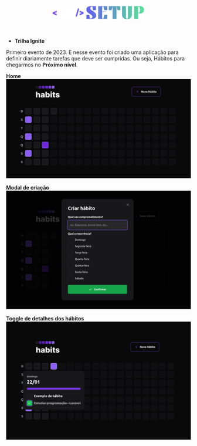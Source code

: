 
<br>
<br>
<div align="center">
    <img width="250" src="./src/assets/logonlw.svg" />
</div>
<br>
<br>

- **Trilha Ignite**

Primeiro evento de 2023. E nesse evento foi criado uma aplicação para definir diariamente tarefas que deve ser cumpridas. Ou seja, Hábitos para chegarmos no **Próximo nível**.



**Home**
<img src="./src/assets/screenshot1.png" />

**Modal de criação**
<img src="./src/assets/screenshot2.png" />

**Toggle de detalhes dos hábitos**
<img src="./src/assets/screenshot3.png" />
